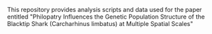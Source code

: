This repository provides analysis scripts and data used for the paper entitled "Philopatry Influences the Genetic Population Structure of the Blacktip Shark (Carcharhinus limbatus) at Multiple Spatial Scales"

